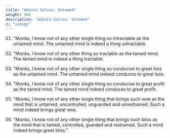 ```yaml
---
title: "Adanta Sutras: Untamed"
weight: 900
description: "Adanta Sutras: Untamed"
c: "indigo"
---
```




31. "Monks, I know not of any other single thing so intractable as the untamed mind. The untamed mind is indeed a thing untractable.

32. "Monks, I know not of any other thing so tractable as the tamed mind. The tamed mind is indeed a thing tractable.

33. "Monks, I know not of any other single thing so conducive to great loss as the untamed mind. The untamed mind indeed conduces to great loss.

34. "Monks, I know not of any other single thing so conducive to great profit as the tamed mind. The tamed mind indeed conduces to great profit.

39. "Monks, I know not of any other single thing that brings such woe as the mind that is untamed, uncontrolled, unguarded and unrestrained. Such a mind indeed brings great woe.

40. "Monks, I know not of any other single thing that brings such bliss as the mind that is tamed, controlled, guarded and restrained. Such a mind indeed brings great bliss."